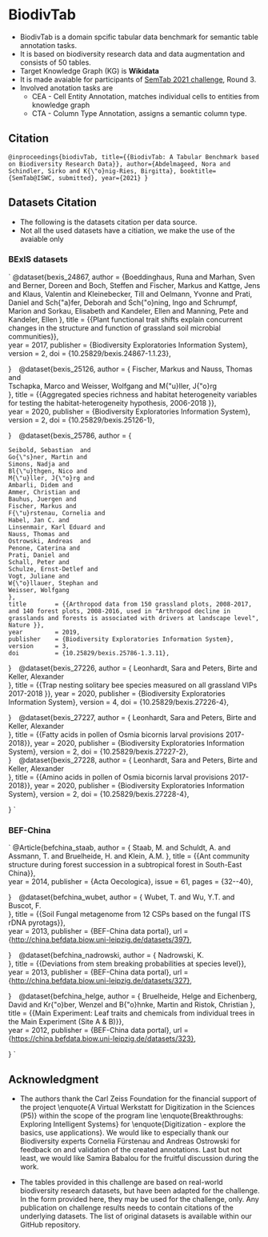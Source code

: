 # BiodivTab
* BiodivTab is a domain spcific tabular data benchmark for semantic table annotation tasks.
* It is based on biodiversity research data and data augmentation and consists of 50 tables.
* Target Knowledge Graph (KG) is **Wikidata**
* It is made avaiable for participants of [SemTab 2021 challenge](https://www.cs.ox.ac.uk/isg/challenges/sem-tab/2021/index.html), Round 3.
* Involved anotation tasks are 
  * CEA - Cell Entity Annotation, matches individual cells to entities from knowledge graph
  * CTA - Column Type Annotation, assigns a semantic column type.

## Citation 
`
@inproceedings{biodivTab,
	title={{BiodivTab: A Tabular Benchmark based on Biodiversity Research Data}},
	author={Abdelmageed, Nora and Schindler, Sirko and K{\"o}nig-Ries, Birgitta},
	booktitle={SemTab@ISWC, submitted},
	year={2021}
}
`

## Datasets Citation
* The following is the datasets citation per data source.
* Not all the used datasets have a citiation, we make the use of the avaiable only 
### BExIS datasets 
`
@dataset{bexis_24867,
	author       = {Boeddinghaus, Runa and
	Marhan, Sven and 
	Berner, Doreen and
	Boch, Steffen and 
	Fischer, Markus and 
	Kattge, Jens and 
	Klaus, Valentin and 
	Kleinebecker, Till and 
	Oelmann, Yvonne and 
	Prati, Daniel and 
	Sch{\"a}fer, Deborah and 
	Sch{\"o}ning, Ingo and 
	Schrumpf, Marion and 
	Sorkau, Elisabeth and 
	Kandeler, Ellen and 
	Manning, Pete and 
	Kandeler, Ellen },
	title        = {{Plant functional trait shifts explain concurrent changes in the structure and function of grassland soil microbial communities}},	
	year         = 2017,
	publisher    = {Biodiversity Exploratories Information System},
	version      = 2,
	doi          = {10.25829/bexis.24867-1.1.23},
	
}
`
`
@dataset{bexis_25126,
	author       = {
	Fischer, Markus and
	Nauss, Thomas and		
	Tschapka, Marco and
	Weisser, Wolfgang and
	M{\"u}ller, J{\"o}rg	
	},
	title        = {{Aggregated species richness and habitat heterogeneity variables for testing the habitat-heterogeneity hypothesis, 2006-2018 }},	
	year         = 2020,
	publisher    = {Biodiversity Exploratories Information System},
	version      = 2,
	doi          = {10.25829/bexis.25126-1},
	
}
`
`
@dataset{bexis_25786,
	author       = {
		
	Seibold, Sebastian  and
	Go{\"s}ner, Martin and
	Simons, Nadja and
	Bl{\"u}thgen, Nico and
	M{\"u}ller, J{\"o}rg and
	Ambarli, Didem and
	Ammer, Christian and
	Bauhus,	Juergen and
	Fischer, Markus and 
	F{\"u}rstenau, Cornelia and		
	Habel, Jan C. and
	Linsenmair, Karl Eduard and
	Nauss, Thomas and
	Ostrowski, Andreas  and		
	Penone,	Caterina and
	Prati, Daniel and
	Schall, Peter and
	Schulze, Ernst-Detlef and
	Vogt, Juliane and
	W{\"o}llauer, Stephan and
	Weisser, Wolfgang	
	},
	title        = {{Arthropod data from 150 grassland plots, 2008-2017, and 140 forest plots, 2008-2016, used in "Arthropod decline in grasslands and forests is associated with drivers at landscape level", Nature }},	
	year         = 2019,
	publisher    = {Biodiversity Exploratories Information System},
	version      = 3,
	doi          = {10.25829/bexis.25786-1.3.11},
	
}
`
`
@dataset{bexis_27226,
	author       = {
	Leonhardt, Sara and
	Peters, Birte and		
	Keller, Alexander	
	},
	title        = {{Trap nesting solitary bee species measured on all grassland VIPs 2017-2018 }},	
	year         = 2020,
	publisher    = {Biodiversity Exploratories Information System},
	version      = 4,
	doi          = {10.25829/bexis.27226-4},
	
}
`
`
@dataset{bexis_27227,
	author       = {
	Leonhardt, Sara and
	Peters, Birte and		
	Keller, Alexander 	
	},
	title        = {{Fatty acids in pollen of Osmia bicornis larval provisions 2017-2018}},	
	year         = 2020,
	publisher    = {Biodiversity Exploratories Information System},
	version      = 2,
	doi          = {10.25829/bexis.27227-2},	
}
`
`
@dataset{bexis_27228,
	author       = {
	Leonhardt, Sara and
	Peters, Birte and		
	Keller, Alexander 	
	},
	title        = {{Amino acids in pollen of Osmia bicornis larval provisions 2017-2018}},	
	year         = 2020,
	publisher    = {Biodiversity Exploratories Information System},
	version      = 2,
	doi          = {10.25829/bexis.27228-4},
	
}
`
### BEF-China

`
@Article{befchina_staab,
	author       = {
	Staab, M. and
	Schuldt, A. and 
	Assmann, T. and 
	Bruelheide, H. and
	Klein, A.M.	
	},
	title        = {{Ant community structure during forest succession in a subtropical forest in South-East China}},	
	year         = 2014,
	publisher    = {Acta Oecologica},
	issue      = 61,
	pages = {32--40},
	
}
`
`
@dataset{befchina_wubet,
	author       = {
	Wubet, T. and
	Wu, Y.T. and 
	Buscot, F.	
	},
	title        = {{Soil Fungal metagenome from 12 CSPs based on the fungal ITS rDNA pyrotags}},	
	year         = 2013,
	publisher    = {BEF-China data portal},
	url          = {http://china.befdata.biow.uni-leipzig.de/datasets/397},
	
}
`
`
@dataset{befchina_nadrowski,
	author       = {
	Nadrowski, K.	
	},
	title        = {{Deviations from stem breaking probabilities at species level}},	
	year         = 2013,
	publisher    = {BEF-China data portal},
	url          = {http://china.befdata.biow.uni-leipzig.de/datasets/327},
	
}
`
`
@dataset{befchina_helge,
	author       = {
	Bruelheide, Helge	and
	Eichenberg,	David and
	Kr{\"o}ber,	Wenzel and
	B{\"o}hnke,	Martin and
	Ristok,	Christian
	},
	title        = {{Main Experiment: Leaf traits and chemicals from individual trees in the Main Experiment (Site A \& B)}},	
	year         = 2012,
	publisher    = {BEF-China data portal},
	url          = {https://china.befdata.biow.uni-leipzig.de/datasets/323},
	
}
`

## Acknowledgment 
* The authors thank the Carl Zeiss Foundation for the financial support of the project \enquote{A Virtual Werkstatt for Digitization in the Sciences (P5)} within the scope of the program line \enquote{Breakthroughs: Exploring Intelligent Systems} for \enquote{Digitization - explore the basics, use applications}.
We would like to especially thank our Biodiversity experts Cornelia Fürstenau and Andreas Ostrowski for feedback on and validation of the created annotations.
Last but not least, we would like Samira Babalou for the fruitful discussion during the work.

* The tables provided in this challenge are based on real-world biodiversity research datasets, but have been adapted for the challenge.
In the form provided here, they may be used for the challenge, only.
Any publication on challenge results needs to contain citations of the underlying datasets.
The list of original datasets is available within our GitHub repository.
